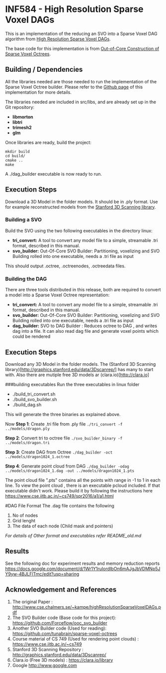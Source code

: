 # INF584 - High Resolution Sparse Voxel DAGs
This is an implementation of the reducing an SVO into a Sparse Voxel DAG algorithm from [High Resolution Sparse Voxel DAGs](http://www.cse.chalmers.se/~uffe/HighResolutionSparseVoxelDAGs.pdf).

The base code for this implementation is from [Out-of-Core Construction of Sparse Voxel Octrees](https://github.com/Forceflow/ooc_svo_builder).

## Building / Dependencies
All the libraries needed are those needed to run the implementation of the Sparse Voxel Octree builder. Please refer to the [Github page](https://github.com/Forceflow/ooc_svo_builder) of this implementation for more details.

The libraries needed are included in src/libs, and are already set up in the Git repository:
* **libmorton**
* **libtri**
* **trimesh2**
* **glm**

Once libraries are ready, build the project:
```
mkdir build
cd build/
cmake ..
make
```
A ./dag_builder executable is now ready to run.

## Execution Steps
Download a 3D Model in the folder models. It should be in .ply format. Use for example reconstructed models from the [Stanford 3D Scanning library](http://graphics.stanford.edu/data/3Dscanrep/).

### Building a SVO
Build the SVO using the two following executables in the directory linux:
* **tri_convert:** A tool to convert any model file to a simple, streamable .tri format, described in this manual.
* **svo_builder:** Out-Of-Core SVO Builder: Partitioning, voxelizing and SVO Building rolled into one executable, needs a .tri file as input

This should output .octree, .octreenodes, .octreedata files.

### Building the DAG


There are three tools distributed in this release, both are required to convert a model into a Sparse Voxel Octree representation:

* **tri_convert:** A tool to convert any model file to a simple, streamable .tri format, described in this manual.
* **svo_builder:** Out-Of-Core SVO Builder: Partitioning, voxelizing and SVO Building rolled into one executable, needs a .tri file as input
* **dag_builder:** SVO to DAG Builder : Reduces octree to DAG , and writes dag into a file. It can also read dag file and generate voxel points which could be rendered


## Execution Steps
Download any 3D Model in the folder models. The (Stanford 3D Scanning library)[http://graphics.stanford.edu/data/3Dscanrep/] has many to start with. Also there are mutiple free 3D models ar (clara.io)[http://clara.io]

###building executables
 Run the three executables in linux folder
 
* ./build_tri_convert.sh
* ./build_svo_builder.sh
* ./build_dag.sh

This will generate the three binaries as explained above.

Now
**Step 1**: Create .tri file from .ply file 
`./tri_convert -f ../models/dragon.ply`

**Step 2**: Convert tri to octree file
`./svo_builder_binary -f ../models/dragon.tri`

**Step 3**: Create DAG from Octree
`./dag_builder -oct ../models/dragon1024_1.octree`

**Step 4**: Generate point cloud from  DAG
`./dag_builder -odag ../models/dragon1024_1.dag -out ../models/dragon1024_1.pts`

The point cloud file ".pts" contains all the points with range in -1 to 1 in each line. 
To view the point cloud , there is an executable pcloud included. If that executable didn't work. Please build it by following the instructions here
https://www.cse.iitb.ac.in/~cs749/spr2016/a1/a1.html

#DAG File Format
The .dag file contains the following

1. No of nodes
2. Grid lenght
3. The data of each node (Child mask and pointers)

*For details of Other format and executables refer README_old.md*

## Results
See the following doc for experiment results and memory reduction reports
https://docs.google.com/document/d/1Wr1Y1ruIordIbOn6mAJgJbVDMNp5JY9yw-4BJLFlTmc/edit?usp=sharing


## Acknowledgement and References

1. The original Paper : http://www.cse.chalmers.se/~kampe/highResolutionSparseVoxelDAGs.pdf 
2. The SVO Builder code (Base code for this project): https://github.com/Forceflow/ooc_svo_builder
3. Another SVO Builder code (Used for reading): https://github.com/tunabrain/sparse-voxel-octrees  
4. Course material of CS 749 (Used for rendering point clouds) : https://www.cse.iitb.ac.in/~cs749
5. Stanford 3D Scanning Repository : http://graphics.stanford.edu/data/3Dscanrep/
6. Clara.io (Free 3D models) : https://clara.io/library 
7. Google http://www.google.com
